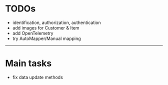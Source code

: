 # TODOs

- identification, authorization, authentication
- add images for Customer & Item
- add OpenTelemetry
- try AutoMapper/Manual mapping

---

# Main tasks

- fix data update methods